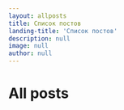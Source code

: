 ```yaml
---
layout: allposts
title: Список постов
landing-title: 'Список постов'
description: null
image: null
author: null
---
```


<h1>All posts</h1>
